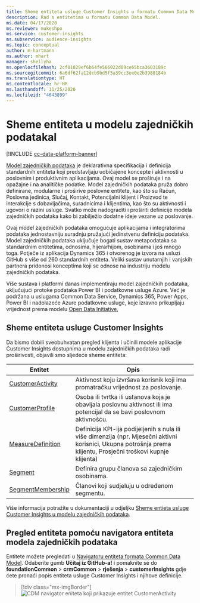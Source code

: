 ```yaml
---
title: Sheme entiteta usluge Customer Insights u formatu Common Data Model
description: Rad s entitetima u formatu Common Data Model.
ms.date: 04/17/2020
ms.reviewer: mukeshpo
ms.service: customer-insights
ms.subservice: audience-insights
ms.topic: conceptual
author: m-hartmann
ms.author: mhart
manager: shellyha
ms.openlocfilehash: 2cf01029ef6b64fe566022d09ce65bca3603189c
ms.sourcegitcommit: 6a6df62fa12dcb9bd5f5a39cc3ee0e2b3988184b
ms.translationtype: HT
ms.contentlocale: hr-HR
ms.lasthandoff: 11/25/2020
ms.locfileid: "4643899"
---
```

# <a name="entity-schemas-in-common-data-model"></a>Sheme entiteta u modelu zajedničkih podatakal

[!INCLUDE [cc-data-platform-banner](../includes/cc-data-platform-banner.md)]

[Model zajedničkih podataka](https://docs.microsoft.com/common-data-model/) je deklarativna specifikacija i definicija standardnih entiteta koji predstavljaju uobičajene koncepte i aktivnosti u poslovnim i produktivnim aplikacijama. Ovaj model se proširuje i na opažajne i na analitičke podatke. Model zajedničkih podataka pruža dobro definirane, modularne i proširive poslovne entitete, kao što su Račun, Poslovna jedinica, Slučaj, Kontakt, Potencijalni klijent i Proizvod te interakcije s dobavljačima, suradnicima i klijentima, kao što su aktivnosti i ugovori o razini usluge. Svatko može nadograditi i proširiti definicije modela zajedničkih podataka kako bi zabilježio dodatne ideje vezane uz poslovanje.

Ovaj model zajedničkih podataka omogućuje aplikacijama i integratorima podataka jednostavniju suradnju pružajući jedinstvenu definiciju podataka. Model zajedničkih podataka uključuje bogati sustav metapodataka sa standardnim entitetima, odnosima, hijerarhijom, osobinama i još mnogo toga. Potječe iz aplikacija Dynamics 365 i otvorenog je izvora na usluzi GitHub s više od 260 standardnih entiteta. Veliki sustav unutarnjih i vanjskih partnera pridonosi konceptima koji se odnose na industriju modelu zajedničkih podataka.

Više sustava i platformi danas implementiraju model zajedničkih podataka, uključujući protoke podataka Power BI i podatkovne usluge Azure. Već je podržana u uslugama Common Data Service, Dynamics 365, Power Apps, Power BI i nadolazeće Azure podatkovne usluge, koje izravno prikupljaju vrijednost prema modelu [Open Data Initiative](https://www.microsoft.com/open-data-initiative),

## <a name="customer-insights-entity-schemas"></a>Sheme entiteta usluge Customer Insights

Da bismo dobili sveobuhvatan pregled klijenta i učinili modele aplikacije Customer Insights dostupnima u modelu zajedničkih podataka radi proširivosti, objavili smo sljedeće sheme entiteta:

| Entitet | Opis |
|---------|---------|
|[CustomerActivity](https://docs.microsoft.com/common-data-model/schema/core/applicationcommon/foundationcommon/crmcommon/solutions/customerinsights/customeractivity) | Aktivnost koju izvršava korisnik koji ima promatračku vrijednost za poslovanje. |
|[CustomerProfile](https://docs.microsoft.com/common-data-model/schema/core/applicationcommon/foundationcommon/crmcommon/solutions/customerinsights/customerprofile) | Osoba ili tvrtka ili ustanova koja je obavljala poslovnu aktivnost ili ima potencijal da se bavi poslovnom aktivnošću. |
|[MeasureDefinition](https://docs.microsoft.com/common-data-model/schema/core/applicationcommon/foundationcommon/crmcommon/solutions/customerinsights/measuredefinition) | Definicija KPI-ija podijeljenih s nula ili više dimenzija (npr. Mjesečni aktivni korisnici, Ukupna potrošnja prema klijentu, Prosječni troškovi kupnje klijenta) |
|[Segment](https://docs.microsoft.com/common-data-model/schema/core/applicationcommon/foundationcommon/crmcommon/solutions/customerinsights/segment) | Definira grupu članova sa zajedničkim osobinama. |
|[SegmentMembership](https://docs.microsoft.com/common-data-model/schema/core/applicationcommon/foundationcommon/crmcommon/solutions/customerinsights/segmentmembership) | Članovi koji sudjeluju u određenom segmentu. |

Više informacija potražite u dokumentaciji u odjeljku [Sheme entieta usluge Customer Insights u modelu zajedničkih podataka](https://docs.microsoft.com/common-data-model/schema/core/applicationcommon/foundationcommon/crmcommon/solutions/customerinsights/overview).

## <a name="view-entities-using-the-common-data-model-entity-navigator"></a>Pregled entiteta pomoću navigatora entiteta modela zajedničkih podataka

Entitete možete pregledati u [Navigatoru entiteta formata Common Data Model](https://microsoft.github.io/CDM/). Odaberite gumb **Učitaj iz GitHub-a!** i pomaknite se do **foundationCommon** > **crmCommon** > **rješenja** > **customerInsights** gdje ćete pronaći popis entiteta usluge Customer Insights i njihove definicije.
> [!div class="mx-imgBorder"]
> ![CDM navigator eniteta koji prikazuje entitet CustomerActivity](media/CDM-entity-navigator.png "CDM navigator eniteta koji prikazuje entitet CustomerActivity")
